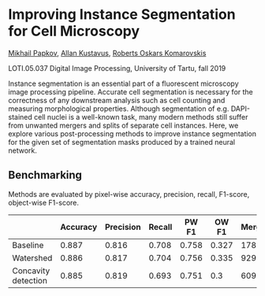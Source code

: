 # Improving Instance Segmentation for Cell Microscopy

[Mikhail Papkov](https://github.com/papkov), [Allan Kustavus](https://github.com/Akustav), [Roberts Oskars Komarovskis](https://github.com/rokspy)

LOTI.05.037 Digital Image Processing, University of Tartu, fall 2019

Instance segmentation is an essential part of a fluorescent microscopy image processing pipeline. Accurate cell segmentation is necessary for the correctness of any downstream analysis such as cell counting and measuring morphological properties. Although segmentation of e.g. DAPI-stained cell nuclei is a well-known task, many modern methods still suffer from unwanted mergers and splits of separate cell instances. Here, we explore various post-processing methods to improve instance segmentation for the given set of segmentation masks produced by a trained neural network.


## Benchmarking

Methods are evaluated by pixel-wise accuracy, precision, recall, F1-score, object-wise F1-score.

|                     | Accuracy  | Precision  | Recall| PW F1 | OW F1  | Merges | Splits   | t, s/img |
|---------------------|-------|--------|-------|-------|--------|--------|----------|------|
| Baseline            | 0.887 | 0.816  | 0.708 | 0.758 | 0.327  | 17869  | 17159    | -    |
| Watershed           | 0.886 | 0.817  | 0.704 | 0.756 | 0.335  | 9299   | 28833    | 11.7 |
| Concavity detection | 0.885 | 0.819  | 0.693 | 0.751 | 0.3    | 6094   | 33554    | 8.2  |
